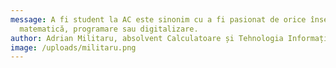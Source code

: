 ```yaml
---
message: A fi student la AC este sinonim cu a fi pasionat de orice înseamnă
  matematică, programare sau digitalizare.
author: Adrian Militaru, absolvent Calculatoare și Tehnologia Informațieie
image: /uploads/militaru.png
---
```

